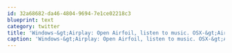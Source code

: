 ```yaml
---
id: 32a68682-da46-4804-9694-7e1ce02218c3
blueprint: text
category: twitter
title: 'Windows-&gt;Airplay: Open Airfoil, listen to music. OSX-&gt;Airplay: Get timeout message, scratch head, Google issue, enter terminal command.'
caption: 'Windows-&gt;Airplay: Open Airfoil, listen to music. OSX-&gt;Airplay: Get timeout message, scratch head, Google issue, enter terminal command.'
---
```

